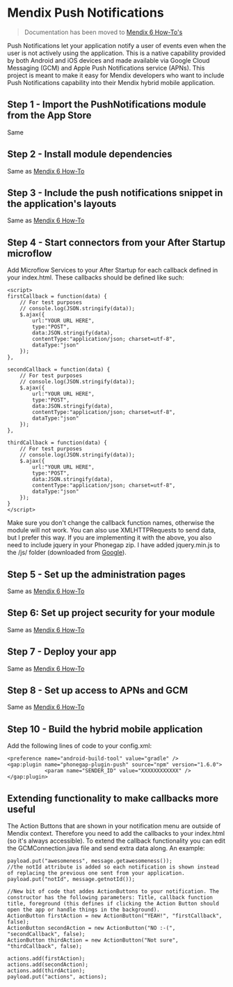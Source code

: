 # Mendix Push Notifications

> Documentation has been moved to [Mendix 6 How-To's](https://world.mendix.com/display/howto6/Push+Notifications)

Push Notifications let your application notify a user of events even when the user is not actively using the application. This is a native capability provided by both Android and iOS devices and made available via Google Cloud Messaging (GCM) and Apple Push Notifications service (APNs). This project is meant to make it easy for Mendix developers who want to include Push Notifications capability into their Mendix hybrid mobile application.

## Step 1 - Import the PushNotifications module from the App Store

Same

## Step 2 - Install module dependencies

Same as [Mendix 6 How-To](https://world.mendix.com/display/public/howto6/Implementation+Guide)

## Step 3 - Include the push notifications snippet in the application's layouts

Same as [Mendix 6 How-To](https://world.mendix.com/display/public/howto6/Implementation+Guide)

## Step 4 - Start connectors from your After Startup microflow

Add Microflow Services to your After Startup for each callback defined in your index.html. These callbacks should be defined like such:

```		  
<script>
firstCallback = function(data) {
    // For test purposes
    // console.log(JSON.stringify(data));
    $.ajax({
        url:"YOUR URL HERE",
        type:"POST",
        data:JSON.stringify(data),
        contentType:"application/json; charset=utf-8",
        dataType:"json"
    });
},

secondCallback = function(data) {
    // For test purposes
    // console.log(JSON.stringify(data));                
    $.ajax({
        url:"YOUR URL HERE",
        type:"POST",
        data:JSON.stringify(data),
        contentType:"application/json; charset=utf-8",
        dataType:"json"
    });               
},

thirdCallback = function(data) {
    // For test purposes
    // console.log(JSON.stringify(data));                
    $.ajax({
        url:"YOUR URL HERE",
        type:"POST",
        data:JSON.stringify(data),
        contentType:"application/json; charset=utf-8",
        dataType:"json"
    });        
}
</script> 
  ```
Make sure you don't change the callback function names, otherwise the module will not work. You can also use XMLHTTPRequests to send data, but I prefer this way. If you are implementing it with the above, you also need to include jquery in your Phonegap zip. I have added jquery.min.js to the /js/ folder (downloaded from [Google](https://ajax.googleapis.com/ajax/libs/jquery/1.12.4/jquery.min.js)).

## Step 5 - Set up the administration pages

Same as [Mendix 6 How-To](https://world.mendix.com/display/public/howto6/Implementation+Guide)

## Step 6: Set up project security for your module

Same as [Mendix 6 How-To](https://world.mendix.com/display/public/howto6/Implementation+Guide)

## Step 7 - Deploy your app

Same as [Mendix 6 How-To](https://world.mendix.com/display/public/howto6/Implementation+Guide)

## Step 8 - Set up access to APNs and GCM

Same as [Mendix 6 How-To](https://world.mendix.com/display/public/howto6/Implementation+Guide)

## Step 10 - Build the hybrid mobile application

Add the following lines of code to your config.xml:

```
<preference name="android-build-tool" value="gradle" />
<gap:plugin name="phonegap-plugin-push" source="npm" version="1.6.0">
            <param name="SENDER_ID" value="XXXXXXXXXXXX" />
</gap:plugin>
```

## Extending functionality to make callbacks more useful

The Action Buttons that are shown in your notification menu are outside of Mendix context. Therefore you need to add the callbacks to your index.html (so it's always accessible). To extend the callback functionality you can edit the GCMConnection.java file and send extra data along. An example:

```
payload.put("awesomeness", message.getawesomeness());
//the notId attribute is added so each notification is shown instead of replacing the previous one sent from your application.
payload.put("notId", message.getnotId());

//New bit of code that addes ActionButtons to your notification. The constructor has the following parameters: Title, callback function title, foreground (this defines if clicking the Action Button should open the app or handle things in the background).
ActionButton firstAction = new ActionButton("YEAH!", "firstCallback", false);
ActionButton secondAction = new ActionButton("NO :-(", "secondCallback", false);
ActionButton thirdAction = new ActionButton("Not sure", "thirdCallback", false);

actions.add(firstAction);
actions.add(secondAction);
actions.add(thirdAction);
payload.put("actions", actions);
```

